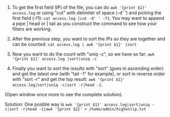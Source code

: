  1. To get the first field (IP) of the file, you can do `awk '{print $1}' access.log` or using "cut" with delimiter of space (-d' ') and picking the first field (-f1): `cat access.log |cut -d' ' -f1`. You may want to append a pipe | head or | tail as you construct the command to see how your filters are working.

2. After the previous step, you want to sort the IPs so they are together and can be counted: `cat access.log | awk '{print $1}' |sort`

3. Now you want to do the count with "uniq -c", so we have so far: `awk '{print $1}' access.log |sort|uniq -c`

4. Finally you want to sort the results with "sort" (goes in ascending order) and get the latest one (with "tail -1" for example), or sort in reverse order with "sort -r" and get the top result: `awk '{print $1}' access.log|sort|uniq -c|sort -r|head -1`.

(Open window once more to see the complete solution).

Solution: One posible way is `awk '{print $1}' access.log|sort|uniq -c|sort -r|head -1|awk '{print $2}' > /home/admin/highestip.txt`

